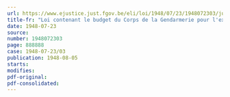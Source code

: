 ```yaml
---
url: https://www.ejustice.just.fgov.be/eli/loi/1948/07/23/1948072303/justel
title-fr: "Loi contenant le budget du Corps de la Gendarmerie pour l'exercice 1948"
date: 1948-07-23
source:
number: 1948072303
page: 888888
case: 1948-07-23/03
publication: 1948-08-05
starts:
modifies:
pdf-original:
pdf-consolidated:
---
```


